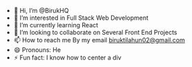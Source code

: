 - 👋 Hi, I’m @BirukHQ
- 👀 I’m interested in Full Stack Web Development
- 🌱 I’m currently learning React
- 💞️ I’m looking to collaborate on Several Front End Projects
- 📫 How to reach me By my email biruktilahun02@gmail.com
- 😄 Pronouns: He
- ⚡ Fun fact: I know how to center a div

<!---
BirukHQ/BirukHQ is a ✨ special ✨ repository because its `README.md` (this file) appears on your GitHub profile.
You can click the Preview link to take a look at your changes.
--->
